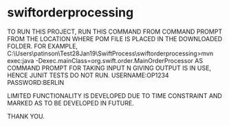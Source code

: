 # swiftorderprocessing

TO RUN THIS PROJECT, RUN THIS COMMAND FROM COMMAND PROMPT FROM THE LOCATION WHERE POM FILE IS PLACED IN THE DOWNLOADED FOLDER.
FOR EXAMPLE,
C:\Users\patinson\Test28Jan19\SwiftProcess\swiftorderprocessing>mvn exec:java -Dexec.mainClass=org.swift.order.MainOrderProcessor
AS COMMAND PROMPT FOR TAKING INPUT N GIVING OUTPUT IS IN USE, HENCE JUNIT TESTS DO NOT RUN.
USERNAME:OP1234
PASSWORD:BERLIN

LIMITED FUNCTIONALITY IS DEVELOPED DUE TO TIME CONSTRAINT AND MARKED AS TO BE DEVELOPED IN FUTURE.

THANK YOU.
